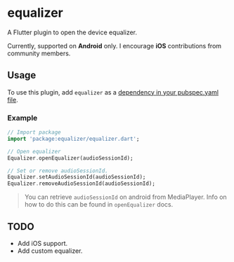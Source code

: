 # equalizer

A Flutter plugin to open the device equalizer.

Currently, supported on **Android** only. I encourage **iOS**
contributions from community members.

## Usage
To use this plugin, add `equalizer` as a [dependency in your pubspec.yaml file](https://flutter.io/platform-plugins/).

### Example

``` dart
// Import package
import 'package:equalizer/equalizer.dart';

// Open equalizer
Equalizer.openEqualizer(audioSessionId);

// Set or remove audioSessionId.
Equalizer.setAudioSessionId(audioSessionId);
Equalizer.removeAudioSessionId(audioSessionId);
```
>You can retrieve `audioSessionId` on android from MediaPlayer. Info on how to do this can be found in
>`openEqualizer` docs.

## TODO

- Add iOS support.
- Add custom equalizer.
